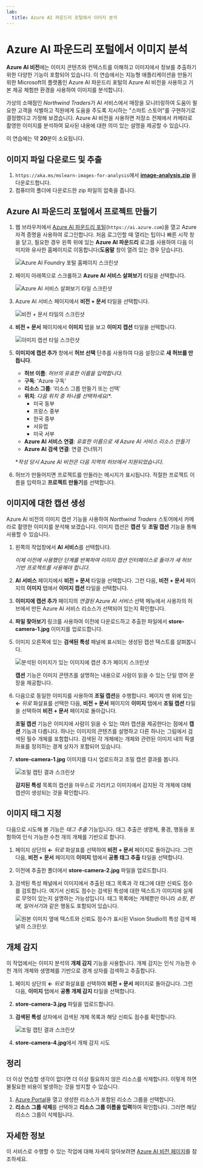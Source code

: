 ```yaml
---
lab:
  title: Azure AI 파운드리 포털에서 이미지 분석
---
```


# Azure AI 파운드리 포털에서 이미지 분석

**Azure AI 비전**에는 이미지 콘텐츠와 컨텍스트를 이해하고 이미지에서 정보를 추출하기 위한 다양한 기능이 포함되어 있습니다. 이 연습에서는 지능형 애플리케이션을 만들기 위한 Microsoft의 플랫폼인 Azure AI 파운드리 포털의 Azure AI 비전을 사용하고 기본 제공 체험판 환경을 사용하여 이미지를 분석합니다. 

가상의 소매점인 *Northwind Traders*가 AI 서비스에서 매장을 모니터링하여 도움이 필요한 고객을 식별하고 직원에게 도움을 주도록 지시하는 "스마트 스토어"를 구현하기로 결정했다고 가정해 보겠습니다. Azure AI 비전을 사용하면 저장소 전체에서 카메라로 촬영한 이미지를 분석하여 묘사된 내용에 대한 의미 있는 설명을 제공할 수 있습니다.

이 연습에는 약 **20**분이 소요됩니다.

## 이미지 파일 다운로드 및 추출

1. `https://aka.ms/mslearn-images-for-analysis`에서 **[image-analysis.zip](https://aka.ms/mslearn-images-for-analysis)** 을 다운로드합니다.
1. 컴퓨터의 폴더에 다운로드한 zip 파일의 압축을 풉니다.

## Azure AI 파운드리 포털에서 프로젝트 만들기

1. 웹 브라우저에서 [Azure AI 파운드리 포털](https://ai.azure.com)(`https://ai.azure.com`)을 열고 Azure 자격 증명을 사용하여 로그인합니다. 처음 로그인할 때 열리는 팁이나 빠른 시작 창을 닫고, 필요한 경우 왼쪽 위에 있는 **Azure AI 파운드리** 로고를 사용하여 다음 이미지와 유사한 홈페이지로 이동합니다(**도움말** 창이 열려 있는 경우 닫습니다).

    ![Azure AI Foundry 포털 홈페이지 스크린샷](./media/ai-foundry-portal.png)

1. 페이지 아래쪽으로 스크롤하고 **Azure AI 서비스 살펴보기** 타일을 선택합니다.

    ![Azure AI 서비스 살펴보기 타일 스크린샷](./media/ai-services.png)

1. Azure AI 서비스 페이지에서 **비전 + 문서** 타일을 선택합니다.

    ![비전 + 문서 타일의 스크린샷](./media/vision-tile.png)

1. **비전 + 문서** 페이지에서 **이미지** 탭을 보고 **이미지 캡션** 타일을 선택합니다.

    ![이미지 캡션 타일 스크린샷](./media/image-captioning-tile.png)

1. **이미지에 캡션 추가** 창에서 **허브 선택** 단추를 사용하여 다음 설정으로 **새 허브를 만듭니다**.
    - **허브 이름**: *허브의 유효한 이름을 입력합니다.*
    - **구독**: ‘Azure 구독’
    - **리소스 그룹**: ‘리소스 그룹 만들기 또는 선택’
    - **위치**: *다음 위치 중 하나를 선택하세요*/*.
        - 미국 동부
        - 프랑스 중부
        - 한국 중부
        - 서유럽
        - 미국 서부
    - **Azure AI 서비스 연결**: *유효한 이름으로 새 Azure AI 서비스 리소스 만들기*
    - **Azure AI 검색 연결**: 연결 건너뛰기

    \**작성 당시 Azure AI 비전은 다음 지역의 허브에서 지원되었습니다*.

1. 허브가 만들어지면 프로젝트를 만들라는 메시지가 표시됩니다. 적절한 프로젝트 이름을 입력하고 **프로젝트 만들기**를 선택합니다.

## 이미지에 대한 캡션 생성

Azure AI 비전의 이미지 캡션 기능을 사용하여 *Northwind Traders* 스토어에서 카메라로 촬영한 이미지를 분석해 보겠습니다. 이미지 캡션은 **캡션** 및 **조밀 캡션** 기능을 통해 사용할 수 있습니다.

1. 왼쪽의 작업창에서 **AI 서비스**를 선택합니다.

    *이제 이전에 사용했던 단계를 반복하여 이미지 캡션 인터페이스로 돌아가 새 허브 기반 프로젝트를 사용해야 합니다.*

1. **AI 서비스** 페이지에서 **비전 + 문서** 타일을 선택합니다. 그런 다음, **비전 + 문서** 페이지의 **이미지** 탭에서 **이미지 캡션** 타일을 선택합니다.

1. **이미지에 캡션 추가** 페이지의 *연결된 Azure AI 서비스* 선택 메뉴에서 사용자의 허브에서 만든 Azure AI 서비스 리소스가 선택되어 있는지 확인합니다.

1. **파일 찾아보기** 링크를 사용하여 이전에 다운로드하고 추출한 파일에서 **store-camera-1.jpg** 이미지를 업로드합니다.

1. 이미지 오른쪽에 있는 **검색된 특성** 패널에 표시되는 생성된 캡션 텍스트를 살펴봅니다.

    ![분석된 이미지가 있는 이미지에 캡션 추가 페이지 스크린샷](./media/image-captioning.png)

    **캡션** 기능은 이미지 콘텐츠를 설명하는 내용으로 사람이 읽을 수 있는 단일 영어 문장을 제공합니다.

1. 다음으로 동일한 이미지를 사용하여 **조밀 캡션**을 수행합니다. 페이지 맨 위에 있는 **&larr;** *뒤로* 화살표를 선택한 다음, **비전 + 문서** 페이지의 **이미지** 탭에서 **조밀 캡션** 타일을 선택하여 **비전 + 문서** 페이지로 돌아갑니다.

    **조밀 캡션** 기능은 이미지에 사람이 읽을 수 있는 여러 캡션을 제공한다는 점에서 **캡션** 기능과 다릅니다. 하나는 이미지의 콘텐츠를 설명하고 다른 하나는 그림에서 검색된 필수 개체를 포함합니다. 검색된 각 개체에는 개체와 관련된 이미지 내의 픽셀 좌표를 정의하는 경계 상자가 포함되어 있습니다.

1. **store-camera-1.jpg** 이미지를 다시 업로드하고 조밀 캡션 결과를 봅니다.

    ![조밀 캡틴 결과 스크린샷](./media/dense-captioning.png)

    **감지된 특성** 목록의 캡션을 마우스로 가리키고 이미지에서 감지된 각 개체에 대해 캡션이 생성되는 것을 확인합니다.

## 이미지 태그 지정 

다음으로 시도해 볼 기능은 *태그 추출* 기능입니다. 태그 추출은 생명체, 풍경, 행동을 포함하여 인식 가능한 수천 개의 개체를 기반으로 합니다.

1. 페이지 상단의 **&larr;** *뒤로* 화살표를 선택하여 **비전 + 문서** 페이지로 돌아갑니다. 그런 다음, **비전 + 문서** 페이지의 **이미지** 탭에서 **공통 태그 추출** 타일을 선택합니다.
1. 이전에 추출한 폴더에서 **store-camera-2.jpg** 파일을 업로드합니다.
1. 검색된 특성 패널에서 이미지에서 추출된 태그 목록과 각 태그에 대한 신뢰도 점수를 검토합니다. 여기서 신뢰도 점수는 검색된 특성에 대한 텍스트가 이미지에 실제로 무엇이 있는지 설명하는 가능성입니다. 태그 목록에는 개체뿐만 아니라 *쇼핑*, *판매*, *일어서기*과 같은 행동도 포함되어 있습니다.

    ![원본 이미지 옆에 텍스트와 신뢰도 점수가 표시된 Vision Studio의 특성 검색 패널의 스크린샷.](./media/analyze-images-vision/detect-attributes.png)

## 개체 감지

이 작업에서는 이미지 분석의 **개체 감지** 기능을 사용합니다. 개체 감지는 인식 가능한 수천 개의 개체와 생명체를 기반으로 경계 상자를 검색하고 추출합니다.

1. 페이지 상단의 **&larr;** *뒤로* 화살표를 선택하여 **비전 + 문서** 페이지로 돌아갑니다. 그런 다음, **이미지** 탭에서 **공통 개체 감지** 타일을 선택합니다.

1. **store-camera-3.jpg** 파일을 업로드합니다.

1. **검색된 특성** 상자에서 검색된 개체 목록과 해당 신뢰도 점수를 확인합니다.

    ![조밀 캡틴 결과 스크린샷](./media/object-detection.png)

1. **store-camera-4.jpg**에서 개체 감지 시도

## 정리

더 이상 연습할 생각이 없다면 더 이상 필요하지 않은 리소스를 삭제합니다. 이렇게 하면 불필요한 비용이 발생하는 것을 방지할 수 있습니다.

1. [Azure Portal]( https://portal.azure.com)을 열고 생성한 리소스가 포함된 리소스 그룹을 선택합니다. 
1. **리소스 그룹 삭제**를 선택하고 **리소스 그룹 이름을 입력**하여 확인합니다. 그러면 해당 리소스 그룹이 삭제됩니다.

## 자세한 정보

이 서비스로 수행할 수 있는 작업에 대해 자세히 알아보려면 [Azure AI 비전 페이지](https://learn.microsoft.com/azure/ai-services/computer-vision/overview)를 참조하세요.
